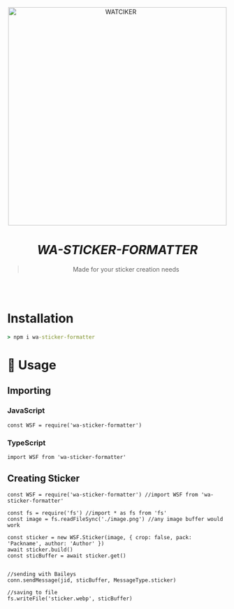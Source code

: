 <div align="center">
<img src="https://wallpapercave.com/wp/wp8493901.png" alt="WATCIKER" width="500" />

# _**WA-STICKER-FORMATTER**_

> Made for your sticker creation needs
>
>
</div><br/>
<br/>

# Installation
```cmd
> npm i wa-sticker-formatter
```

# 🎋 Usage

## Importing
### JavaScript
```JS 
const WSF = require('wa-sticker-formatter')
```
### TypeScript
```TS 
import WSF from 'wa-sticker-formatter'
```

## Creating Sticker

```JS
const WSF = require('wa-sticker-formatter') //import WSF from 'wa-sticker-formatter'

const fs = require('fs') //import * as fs from 'fs'
const image = fs.readFileSync('./image.png') //any image buffer would work

const sticker = new WSF.Sticker(image, { crop: false, pack: 'Packname', author: 'Author' })
await sticker.build()
const sticBuffer = await sticker.get()


//sending with Baileys
conn.sendMessage(jid, sticBuffer, MessageType.sticker)

//saving to file
fs.writeFile('sticker.webp', sticBuffer)

```


